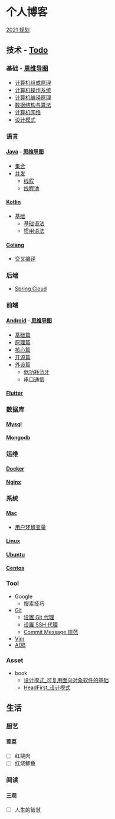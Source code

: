 # 个人博客

[2021 规划](log/2021-annual-plan.md)

## 技术 - [Todo](development/todo.md)

### 基础 - [思维导图](mind/Basic.pdf)

- [计算机组成原理](development/basic/computer-organization.md)
- [计算机操作系统](development/basic/operating-system.md)
- [计算机编译原理](development/basic/computer-organization.md)
- [数据结构与算法](development/basic/data-structure-algorithm.md)
- [计算机网络](development/basic/computer-network.md)
- [设计模式](development/basic/design-pattern.md)

### 语言

#### [Java](development/language/java.md) - [思维导图](mind/Java.pdf)

- [集合](development/language/java.md#集合)
- [并发](development/language/java.md#并发)
  - [线程](development/language/java.md#线程)
  - [线程池](development/language/java.md#线程池)

#### [Kotlin](development/language/kotlin.md)

- [基础](development/language/kotlin.md#基础)
  - [基础语法](development/language/kotlin.md#基础语法)
  - [惯用语法](development/language/kotlin.md#惯用语法)

#### [Golang](development/language/golang.md)

- [交叉编译](development/language/golang.md#交叉编译)

### 后端

- [Spring Cloud](development/web/spring-cloud.md)

### 前端

#### [Android](development/android.md) - [思维导图](mind/Android.pdf)

- [基础篇](development/android.md#基础篇)
- [原理篇](development/android.md#原理篇)
- [核心篇](development/android.md#核心篇)
- [开源篇](development/android.md#开源篇)
- [外设篇](development/android.md#外设篇)
  - [低功耗蓝牙](development/android.md#低功耗蓝牙Bluetooth-Low-Energy)
  - [串口通信](development/android.md#串口通信)

#### [Flutter](development/flutter.md)

### 数据库

#### [Mysql](development/database/mysql.md)

#### [Mongodb](development/database/mongodb.md)

### 运维

#### [Docker](development/docker.md)

#### [Nginx](development/nginx.md)

### 系统

#### [Mac](development/os/mac.md)

- [用户环境变量](development/os/mac.md#用户环境变量)

#### [Linux](development/os/linux.md)

#### [Ubuntu](development/os/ubuntu.md)

#### [Centos](development/os/centos.md)

### Tool

- Google
  - [搜索技巧](development/tool/google.md#搜索技巧)
- [Git](development/tool/git.md)
  - [设置 Git 代理](development/tool/git.md#设置-git-代理)
  - [设置 SSH 代理](development/tool/git.md#设置-ssh-代理)
  - [Commit Message 规范](development/tool/git-commit-message-specification.md)
- [Vim](development/tool/vim.md)
- [ADB](development/android/adb.md)

### Asset

- book
  - [设计模式_可复用面向对象软件的基础](asset/pdf/设计模式_可复用面向对象软件的基础.pdf)
  - [HeadFirst_设计模式](asset/pdf/HeadFirst_设计模式.pdf)

## 生活

### 厨艺

#### 荤菜

- [ ] 红烧肉
- [ ] 红烧鲫鱼

### 阅读

#### 三观

- [ ] 人生的智慧
